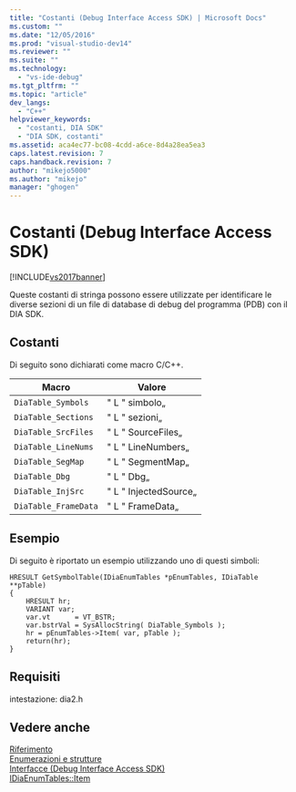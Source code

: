 ```yaml
---
title: "Costanti (Debug Interface Access SDK) | Microsoft Docs"
ms.custom: ""
ms.date: "12/05/2016"
ms.prod: "visual-studio-dev14"
ms.reviewer: ""
ms.suite: ""
ms.technology: 
  - "vs-ide-debug"
ms.tgt_pltfrm: ""
ms.topic: "article"
dev_langs: 
  - "C++"
helpviewer_keywords: 
  - "costanti, DIA SDK"
  - "DIA SDK, costanti"
ms.assetid: aca4ec77-bc08-4cdd-a6ce-8d4a28ea5ea3
caps.latest.revision: 7
caps.handback.revision: 7
author: "mikejo5000"
ms.author: "mikejo"
manager: "ghogen"
---
```

# Costanti (Debug Interface Access SDK)
[!INCLUDE[vs2017banner](../../code-quality/includes/vs2017banner.md)]

Queste costanti di stringa possono essere utilizzate per identificare le diverse sezioni di un file di database di debug del programma \(PDB\) con il DIA SDK.  
  
## Costanti  
 Di seguito sono dichiarati come macro C\/C\+\+.  
  
|Macro|Valore|  
|-----------|------------|  
|`DiaTable_Symbols`|" L " simbolo„|  
|`DiaTable_Sections`|" L " sezioni„|  
|`DiaTable_SrcFiles`|" L " SourceFiles„|  
|`DiaTable_LineNums`|" L " LineNumbers„|  
|`DiaTable_SegMap`|" L " SegmentMap„|  
|`DiaTable_Dbg`|" L " Dbg„|  
|`DiaTable_InjSrc`|" L " InjectedSource„|  
|`DiaTable_FrameData`|" L " FrameData„|  
  
## Esempio  
 Di seguito è riportato un esempio utilizzando uno di questi simboli:  
  
```cpp#  
HRESULT GetSymbolTable(IDiaEnumTables *pEnumTables, IDiaTable **pTable)  
{  
    HRESULT hr;  
    VARIANT var;  
    var.vt      = VT_BSTR;  
    var.bstrVal = SysAllocString( DiaTable_Symbols );  
    hr = pEnumTables->Item( var, pTable );  
    return(hr);  
}  
```  
  
## Requisiti  
 intestazione: dia2.h  
  
## Vedere anche  
 [Riferimento](../../debugger/debug-interface-access/debug-interface-access-sdk-reference.md)   
 [Enumerazioni e strutture](../../debugger/debug-interface-access/enumerations-and-structures.md)   
 [Interfacce \(Debug Interface Access SDK\)](../../debugger/debug-interface-access/interfaces-debug-interface-access-sdk.md)   
 [IDiaEnumTables::Item](../../debugger/debug-interface-access/idiaenumtables-item.md)